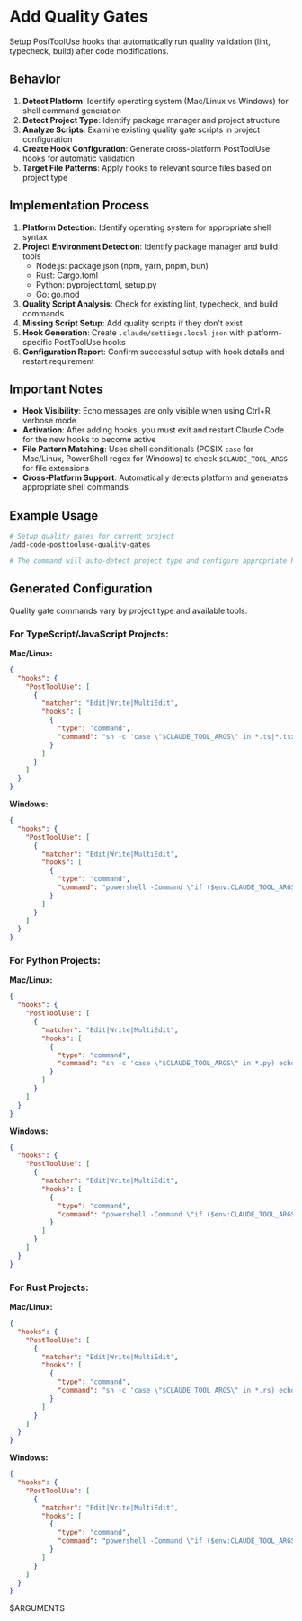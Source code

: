 # Add Quality Gates

Setup PostToolUse hooks that automatically run quality validation (lint, typecheck, build) after code modifications.

## Behavior

1. **Detect Platform**: Identify operating system (Mac/Linux vs Windows) for shell command generation
2. **Detect Project Type**: Identify package manager and project structure
3. **Analyze Scripts**: Examine existing quality gate scripts in project configuration
4. **Create Hook Configuration**: Generate cross-platform PostToolUse hooks for automatic validation
5. **Target File Patterns**: Apply hooks to relevant source files based on project type

## Implementation Process

1. **Platform Detection**: Identify operating system for appropriate shell syntax
2. **Project Environment Detection**: Identify package manager and build tools
   - Node.js: package.json (npm, yarn, pnpm, bun)
   - Rust: Cargo.toml
   - Python: pyproject.toml, setup.py
   - Go: go.mod
3. **Quality Script Analysis**: Check for existing lint, typecheck, and build commands
4. **Missing Script Setup**: Add quality scripts if they don't exist
5. **Hook Generation**: Create `.claude/settings.local.json` with platform-specific PostToolUse hooks
6. **Configuration Report**: Confirm successful setup with hook details and restart requirement


## Important Notes

- **Hook Visibility**: Echo messages are only visible when using Ctrl+R verbose mode
- **Activation**: After adding hooks, you must exit and restart Claude Code for the new hooks to become active
- **File Pattern Matching**: Uses shell conditionals (POSIX `case` for Mac/Linux, PowerShell regex for Windows) to check `$CLAUDE_TOOL_ARGS` for file extensions
- **Cross-Platform Support**: Automatically detects platform and generates appropriate shell commands

## Example Usage

```bash
# Setup quality gates for current project
/add-code-posttooluse-quality-gates

# The command will auto-detect project type and configure appropriate hooks
```


## Generated Configuration

Quality gate commands vary by project type and available tools.

### For TypeScript/JavaScript Projects:

**Mac/Linux:**
```json
{
  "hooks": {
    "PostToolUse": [
      {
        "matcher": "Edit|Write|MultiEdit",
        "hooks": [
          {
            "type": "command",
            "command": "sh -c 'case \"$CLAUDE_TOOL_ARGS\" in *.ts|*.tsx|*.js|*.jsx) echo \"✅ [HOOK TRIGGERED] Running quality gates after file edit...\" && npm run lint && npm run typecheck && npm run build ;; esac'"
          }
        ]
      }
    ]
  }
}
```

**Windows:**
```json
{
  "hooks": {
    "PostToolUse": [
      {
        "matcher": "Edit|Write|MultiEdit",
        "hooks": [
          {
            "type": "command",
            "command": "powershell -Command \"if ($env:CLAUDE_TOOL_ARGS -match '\\.(ts|tsx|js|jsx)$') { Write-Host '✅ [HOOK TRIGGERED] Running quality gates after file edit...'; npm run lint; npm run typecheck; npm run build }\""
          }
        ]
      }
    ]
  }
}
```

### For Python Projects:

**Mac/Linux:**
```json
{
  "hooks": {
    "PostToolUse": [
      {
        "matcher": "Edit|Write|MultiEdit",
        "hooks": [
          {
            "type": "command",
            "command": "sh -c 'case \"$CLAUDE_TOOL_ARGS\" in *.py) echo \"✅ [HOOK TRIGGERED] Running quality gates after file edit...\" && ruff check && mypy . && python -m build ;; esac'"
          }
        ]
      }
    ]
  }
}
```

**Windows:**
```json
{
  "hooks": {
    "PostToolUse": [
      {
        "matcher": "Edit|Write|MultiEdit",
        "hooks": [
          {
            "type": "command",
            "command": "powershell -Command \"if ($env:CLAUDE_TOOL_ARGS -match '\\.py$') { Write-Host '✅ [HOOK TRIGGERED] Running quality gates after file edit...'; ruff check; mypy .; python -m build }\""
          }
        ]
      }
    ]
  }
}
```

### For Rust Projects:

**Mac/Linux:**
```json
{
  "hooks": {
    "PostToolUse": [
      {
        "matcher": "Edit|Write|MultiEdit",
        "hooks": [
          {
            "type": "command",
            "command": "sh -c 'case \"$CLAUDE_TOOL_ARGS\" in *.rs) echo \"✅ [HOOK TRIGGERED] Running quality gates after file edit...\" && cargo clippy && cargo check && cargo build ;; esac'"
          }
        ]
      }
    ]
  }
}
```

**Windows:**
```json
{
  "hooks": {
    "PostToolUse": [
      {
        "matcher": "Edit|Write|MultiEdit",
        "hooks": [
          {
            "type": "command",
            "command": "powershell -Command \"if ($env:CLAUDE_TOOL_ARGS -match '\\.rs$') { Write-Host '✅ [HOOK TRIGGERED] Running quality gates after file edit...'; cargo clippy; cargo check; cargo build }\""
          }
        ]
      }
    ]
  }
}
```

$ARGUMENTS
